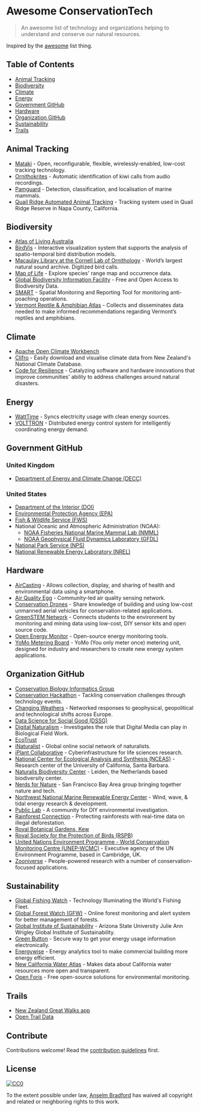 # Awesome ConservationTech

> An awesome list of technology and organizations helping to understand and conserve our natural resources.

Inspired by the [awesome](https://github.com/sindresorhus/awesome) list thing.

## Table of Contents

- [Animal Tracking](#animal-tracking)
- [Biodiversity](#biodiversity)
- [Climate](#climate)
- [Energy](#energy)
- [Government GitHub](#government-github)
- [Hardware](#hardware)
- [Organization GitHub](#organization-github)
- [Sustainability](#sustainability)
- [Trails](#trails)

## Animal Tracking
- [Mataki](http://mataki.org/) - Open, reconfigurable, flexible, wirelessly-enabled, low-cost tracking technology.
- [Ornithokrites](https://github.com/tracek/Ornithokrites) - Automatic identification of kiwi calls from audio recordings.
- [Pamguard](http://sourceforge.net/projects/pamguard/) - Detection, classification, and localisation of marine mammals.
- [Quail Ridge Automated Animal Tracking](https://github.com/QRAAT/QRAAT) - Tracking system used in Quail Ridge Reserve in Napa County, California.

## Biodiversity
- [Atlas of Living Australia](https://github.com/AtlasOfLivingAustralia/)
- [BirdVis](https://github.com/ViDA-NYU/birdvis) - Interactive visualization system that supports the analysis of spatio-temporal bird distribution models.
- [Macaulay Library at the Cornell Lab of Ornithology](https://github.com/MacaulayLibrary) - World’s largest natural sound archive. Digitized bird calls.
- [Map of Life](https://github.com/MapOfLife) - Explore species' range map and occurrence data.
- [Global Biodiversity Information Facility](https://github.com/gbif) - Free and Open Access to Biodiversity Data.
- [SMART](https://www.assembla.com/spaces/smart-cs/) - Spatial Monitoring and Reporting Tool for monitoring anti-poaching operations.
- [Vermont Reptile & Amphibian Atlas](http://vtherpatlas.org/) - Collects and disseminates data needed to make informed recommendations regarding Vermont’s reptiles and amphibians.

## Climate
- [Apache Open Climate Workbench](https://github.com/apache/climate)
- [Clifro](https://github.com/ropensci/clifro) - Easily download and visualise climate data from New Zealand's National Climate Database.
- [Code for Resilience](http://www.codeforresilience.org) - Catalyzing software and hardware innovations that improve communities' ability to address challenges around natural disasters.

## Energy
- [WattTime](https://github.com/WattTime) - Syncs electricity usage with clean energy sources.
- [VOLTTRON](https://github.com/VOLTTRON/volttron) - Distributed energy control system for intelligently coordinating energy demand. 

## Government GitHub
### United Kingdom
- [Department of Energy and Climate Change (DECC)](https://github.com/decc)

### United States
- [Department of the Interior (DOI)](https://github.com/usinterior)
- [Environmental Protection Agency (EPA)](https://github.com/usepa)
- [Fish & Wildlife Service (FWS)](https://github.com/USFWS)
- National Oceanic and Atmospheric Administration (NOAA):
  - [NOAA Fisheries National Marine Mammal Lab (NMML)](https://github.com/NMML)
  - [NOAA Geophysical Fluid Dynamics Laboratory (GFDL)](https://github.com/noaa-gfdl)
- [National Park Service (NPS)](https://github.com/nationalparkservice)
- [National Renewable Energy Laboratory (NREL)](https://github.com/NREL)

## Hardware
- [AirCasting](http://aircasting.org) - Allows collection, display, and sharing of health and environmental data using a smartphone.
- [Air Quality Egg](http://airqualityegg.com) - Community-led air quality sensing network.
- [Conservation Drones](http://conservationdrones.org) - Share knowledge of building and using low-cost unmanned aerial vehicles for conservation-related applications.
- [GreenSTEM Network](https://github.com/GreenSTEM-Network) - Connects students to the environment by monitoring and mining data using low-cost, DIY sensor kits and open source code.
- [Open Energy Monitor](https://github.com/openenergymonitor) - Open-source energy monitoring tools.
- [YoMo Metering Board](http://yomo.sourceforge.net/) - YoMo (You only meter once) metering unit, designed for industry and researchers to create new energy system applications.

## Organization GitHub
- [Conservation Biology Informatics Group](https://github.com/cbig)
- [Conservation Hackathon](https://github.com/ConsHack) - Tackling conservation challenges through technology events.
- [Changing Weathers](http://www.changingweathers.net/en/episodes) - Networked responses to geophysical, geopolitical and technological shifts across Europe.
- [Data Science for Social Good (DSSG)](https://github.com/dssg)
- [Digital Naturalism](http://www.digitalnaturalism.org) - Investigates the role that Digital Media can play in Biological Field Work.
- [EcoTrust](https://github.com/Ecotrust)
- [iNaturalist](https://github.com/inaturalist/) - Global online social network of naturalists.
- [iPlant Collaborative](https://github.com/iPlantCollaborativeOpenSource) - Cyberinfrastructure for life sciences research.
- [National Center for Ecological Analysis and Synthesis (NCEAS)](https://github.com/nceas) - Research center of the University of California, Santa Barbara.
- [Naturalis Biodiversity Center](https://github.com/naturalis) - Leiden, the Netherlands based biodiversity center.
- [Nerds for Nature](https://github.com/nerdsfornature) - San Francisco Bay Area group bringing together nature and tech.
- [Northwest National Marine Renewable Energy Center](https://github.com/nnmrec) - Wind, wave, & tidal energy research & development.
- [Public Lab](https://github.com/publiclab) - A community for DIY environmental investigation.
- [Rainforest Connection](https://github.com/rfcx) - Protecting rainforests with real-time data on illegal deforestation.
- [Royal Botanical Gardens, Kew](https://github.com/RBGKew)
- [Royal Society for the Protection of Birds (RSPB)](https://github.com/RSPB)
- [United Nations Environment Programme - World Conservation Monitoring Centre (UNEP-WCMC)](https://github.com/unepwcmc) - Executive agency of the UN Environment Programme, based in Cambridge, UK.
- [Zooniverse](https://github.com/zooniverse) - People-powered research with a number of conservation-focused applications.

## Sustainability
- [Global Fishing Watch](https://github.com/GlobalFishingWatch) - Technology Illuminating the World's Fishing Fleet.
- [Global Forest Watch (GFW)](https://github.com/Vizzuality/gfw) -  Online forest monitoring and alert system for better management of forests.
- [Global Institute of Sustainability](https://github.com/gios-asu) - Arizona State University Julie Ann Wrigley Global Institute of Sustainability.
- [Green Button](https://github.com/green-button/green-button.github.io) - Secure way to get your energy usage information electronically.
- [Energywise](https://github.com/dssg/energywise) - Energy analytics tool to make commercial building more energy efficient.
- [New California Water Atlas](https://github.com/NewCaliforniaWaterAtlas) - Makes data about California water resources more open and transparent.
- [Open Foris](https://github.com/openforis) - Free open-source solutions for environmental monitoring.

## Trails
- [New Zealand Great Walks app](https://github.com/greatwalks)
- [Open Trail Data](https://github.com/opentraildata)


## Contribute

Contributions welcome! Read the [contribution guidelines](contributing.md) first.


## License

[![CC0](http://i.creativecommons.org/p/zero/1.0/88x31.png)](http://creativecommons.org/publicdomain/zero/1.0/)

To the extent possible under law, [Anselm Bradford](http://twitter.com/anselmbradford) has waived all copyright and related or neighboring rights to this work.
